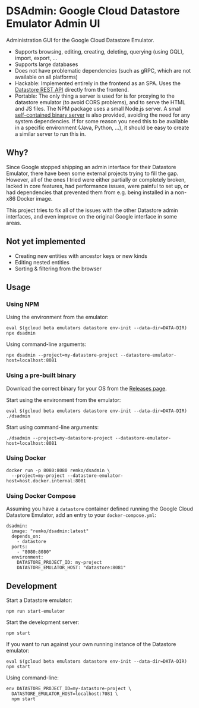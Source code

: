 # DSAdmin: Google Cloud Datastore Emulator Admin UI

Administration GUI for the Google Cloud Datastore Emulator.

- Supports browsing, editing, creating, deleting, querying (using GQL), import, export, ...
- Supports large databases
- Does not have problematic dependencies (such as gRPC, which are not available
  on all platforms)
- Hackable: Implemented entirely in the frontend as an SPA. 
  Uses the [Datastore REST API](https://cloud.google.com/datastore/docs/reference/data/rest) directly from
  the frontend. 
- Portable: The only thing a server is used for is for proxying to the datastore emulator 
  (to avoid CORS problems), and to serve the HTML and JS files. 
  The NPM package uses a small Node.js server. A small [self-contained binary server](https://github.com/remko/dsadmin/releases)
  is also provided, avoiding the need for any system dependencies.
  If for some reason you need this to be available in a specific environment (Java, Python, ...), it should 
  be easy to create a similar server to run this in.
  

## Why?

Since Google stopped shipping an admin interface for their Datastore Emulator,
there have been some external projects trying to fill the gap. However, all of
the ones I tried were either partially or completely broken, lacked in core
features, had performance issues, were painful to set up, or had dependencies
that prevented them from e.g. being installed in a non-x86 Docker image.

This project tries to fix all of the issues with the other Datastore admin
interfaces, and even improve on the original Google interface in some areas.


## Not yet implemented

- Creating new entities with ancestor keys or new kinds
- Editing nested entities
- Sorting & filtering from the browser


## Usage

### Using NPM

Using the environment from the emulator:

    eval $(gcloud beta emulators datastore env-init --data-dir=DATA-DIR)
    npx dsadmin

Using command-line arguments:

    npx dsadmin --project=my-datastore-project --datastore-emulator-host=localhost:8081

### Using a pre-built binary

Download the correct binary for your OS 
from the [Releases page](https://github.com/remko/dsadmin/releases).

Start using the environment from the emulator:

    eval $(gcloud beta emulators datastore env-init --data-dir=DATA-DIR)
    ./dsadmin
    
Start using command-line arguments:

    ./dsadmin --project=my-datastore-project --datastore-emulator-host=localhost:8081

### Using Docker

    docker run -p 8080:8080 remko/dsadmin \
      --project=my-project --datastore-emulator-host=host.docker.internal:8081

### Using Docker Compose

Assuming you have a `datastore` container defined running the Google Cloud Datastore
Emulator, add an entry to your `docker-compose.yml`:

    dsadmin:
      image: "remko/dsadmin:latest"
      depends_on:
        - datastore
      ports:
        - "8080:8080"
      environment:
        DATASTORE_PROJECT_ID: my-project
        DATASTORE_EMULATOR_HOST: "datastore:8081"

## Development

Start a Datastore emulator:

    npm run start-emulator
    
Start the development server:

    npm start

If you want to run against your own running instance of the Datastore emulator:

    eval $(gcloud beta emulators datastore env-init --data-dir=DATA-DIR)
    npm start

Using command-line:

    env DATASTORE_PROJECT_ID=my-datastore-project \
      DATASTORE_EMULATOR_HOST=localhost:7081 \
      npm start

